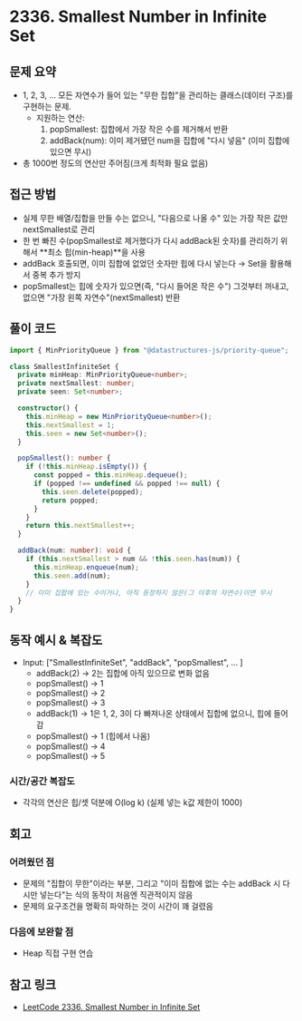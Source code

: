 # 2336. Smallest Number in Infinite Set

## 문제 요약

- 1, 2, 3, ... 모든 자연수가 들어 있는 "무한 집합"을 관리하는 클래스(데이터 구조)를 구현하는 문제.
  - 지원하는 연산:
    1. popSmallest: 집합에서 가장 작은 수를 제거해서 반환
    2. addBack(num): 이미 제거됐던 num을 집합에 "다시 넣음" (이미 집합에 있으면 무시)
- 총 1000번 정도의 연산만 주어짐(크게 최적화 필요 없음)

## 접근 방법

- 실제 무한 배열/집합을 만들 수는 없으니, "다음으로 나올 수" 있는 가장 작은 값만 nextSmallest로 관리
- 한 번 빠진 수(popSmallest로 제거했다가 다시 addBack된 숫자)를 관리하기 위해서 **최소 힙(min-heap)**을 사용
- addBack 호출되면, 이미 집합에 없었던 숫자만 힙에 다시 넣는다 → Set을 활용해서 중복 추가 방지
- popSmallest는 힙에 숫자가 있으면(즉, "다시 들어온 작은 수") 그것부터 꺼내고, 없으면 "가장 왼쪽 자연수"(nextSmallest) 반환

## 풀이 코드

```typescript
import { MinPriorityQueue } from "@datastructures-js/priority-queue";

class SmallestInfiniteSet {
  private minHeap: MinPriorityQueue<number>;
  private nextSmallest: number;
  private seen: Set<number>;

  constructor() {
    this.minHeap = new MinPriorityQueue<number>();
    this.nextSmallest = 1;
    this.seen = new Set<number>();
  }

  popSmallest(): number {
    if (!this.minHeap.isEmpty()) {
      const popped = this.minHeap.dequeue();
      if (popped !== undefined && popped !== null) {
        this.seen.delete(popped);
        return popped;
      }
    }
    return this.nextSmallest++;
  }

  addBack(num: number): void {
    if (this.nextSmallest > num && !this.seen.has(num)) {
      this.minHeap.enqueue(num);
      this.seen.add(num);
    }
    // 이미 집합에 있는 수이거나, 아직 등장하지 않은(그 이후의 자연수)이면 무시
  }
}
```

## 동작 예시 & 복잡도

- Input: ["SmallestInfiniteSet", "addBack", "popSmallest", ... ]
  - addBack(2) → 2는 집합에 아직 있으므로 변화 없음
  - popSmallest() → 1
  - popSmallest() → 2
  - popSmallest() → 3
  - addBack(1) → 1은 1, 2, 3이 다 빠져나온 상태에서 집합에 없으니, 힙에 들어감
  - popSmallest() → 1 (힙에서 나옴)
  - popSmallest() → 4
  - popSmallest() → 5

### 시간/공간 복잡도

- 각각의 연산은 힙/셋 덕분에 O(log k) (실제 넣는 k값 제한이 1000)

## 회고

### 어려웠던 점

- 문제의 "집합이 무한"이라는 부분, 그리고 "이미 집합에 없는 수는 addBack 시 다시만 넣는다"는 식의 동작이 처음엔 직관적이지 않음
- 문제의 요구조건을 명확히 파악하는 것이 시간이 꽤 걸렸음

### 다음에 보완할 점

- Heap 직접 구현 연습

## 참고 링크

- [LeetCode 2336. Smallest Number in Infinite Set](https://leetcode.com/problems/smallest-number-in-infinite-set/description/?envType=study-plan-v2&envId=leetcode-75)
